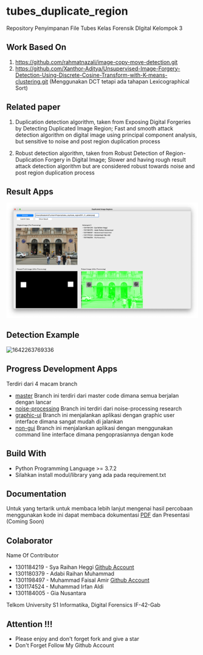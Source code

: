 # tubes_duplicate_region
Repository Penyimpanan File Tubes Kelas Forensik DIgital Kelompok 3

## Work Based On 
1. https://github.com/rahmatnazali/image-copy-move-detection.git
2. https://github.com/Xanthor-Aditya/Unsupervised-Image-Forgery-Detection-Using-Discrete-Cosine-Transform-with-K-means-clustering.git (Menggunakan DCT tetapi ada tahapan Lexicographical Sort)

## Related paper
1. Duplication detection algorithm, taken from Exposing Digital Forgeries by Detecting Duplicated Image Region; Fast and smooth attack detection algorithm on digital image using principal component analysis, but sensitive to noise and post region duplication process

2. Robust detection algorithm, taken from Robust Detection of Region-Duplication Forgery in Digital Image; Slower and having rough result attack detection algorithm but are considered robust towards noise and post region duplication process

## Result Apps
![ScreenShoot Apps](docs/image/image_gui.png?raw=true)

## Detection Example
![1642263769336](https://user-images.githubusercontent.com/58820833/149647100-008c1743-9756-46bf-ae2f-ccaf5dc146e7.jpg)

## Progress Development Apps
Terdiri dari 4 macam branch
- [master](https://github.com/RaihanHeggi/tubes_duplicate_region) Branch ini terdiri dari master code dimana semua berjalan dengan lancar
- [noise-processing](https://github.com/RaihanHeggi/tubes_duplicate_region/tree/noise-processing) Branch ini terdiri dari noise-processing research
- [graphic-ui](https://github.com/RaihanHeggi/tubes_duplicate_region/tree/graphic-ui) Branch ini menjalankan aplikasi dengan graphic user interface dimana sangat mudah di jalankan
- [non-gui](https://github.com/RaihanHeggi/tubes_duplicate_region/tree/non-gui) Branch ini menjalankan aplikasi dengan menggunakan command line interface dimana pengoprasiannya dengan kode

## Build With
- Python Programming Language >= 3.7.2
- Silahkan install modul/library yang ada pada requirement.txt

## Documentation
Untuk yang tertarik untuk membaca lebih lanjut mengenai hasil percobaan menggunakan kode ini dapat membaca dokumentasi [PDF](https://drive.google.com/file/d/1JvAmOUgq5Vfcn9agx8mXLls2kmKO5KUN/view?usp=sharing)  dan Presentasi (Coming Soon)

## Colaborator
Name Of Contributor
- 1301184219 - Sya Raihan Heggi  [Github Account](https://github.com/RaihanHeggi)
- 1301180379 - Adabi Raihan Muhammad
- 1301198497 - Muhammad Faisal Amir [Github Account](https://github.com/amirisback)
- 1301174524 - Muhammad Irfan Aldi
- 1301184005 - Gia Nusantara

Telkom University S1 Informatika, Digital Forensics IF-42-Gab

## Attention !!!
- Please enjoy and don't forget fork and give a star
- Don't Forget Follow My Github Account
